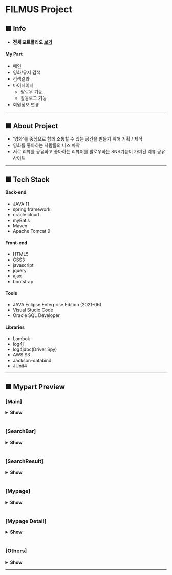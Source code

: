 # FILMUS Project

## ■ Info

- #### 전체 포트폴리오 [**보기**](https://younghoon.s3.ap-northeast-2.amazonaws.com/Filmus/portpolio.pdf)


#### My Part
 - 메인
 - 영화/유저 검색
 - 검색결과
 - 마이페이지
   - 팔로우 기능
   - 활동로그 기능
 - 회원정보 변경


___

## ■ About Project
- '영화'를 중심으로 함께 소통할 수 있는 공간을 만들기 위해 기획 / 제작
- 영화를 좋아하는 사람들의 니즈 파악
- 서로 리뷰를 공유하고 좋아하는 리뷰어를 팔로우하는 SNS기능이 가미된 리뷰 공유 사이트

___

## ■ Tech Stack

#### Back-end
 - JAVA 11
 - spring framework
 - oracle cloud
 - myBatis
 - Maven
 - Apache Tomcat 9

#### Front-end 
 - HTML5
 - CSS3
 - javascript
 - jquery
 - ajax
 - bootstrap

#### Tools
 - JAVA Eclipse Enterprise Edition (2021-06)
 - Visual Studio Code
 - Oracle SQL Developer

#### Libraries
 - Lombok
 - log4j
 - log4jdbc(Driver Spy)
 - AWS S3
 - Jackson-databind
 - JUnit4

-------------------------------

## ■ Mypart Preview

### [Main]
<details>
<summary><b>Show</b></summary>
<div markdown="1">

![main](https://younghoon.s3.ap-northeast-2.amazonaws.com/Filmus/FilmusMainFull.png)


</div>
</details>

<br>

### [SearchBar]
<details>
<summary><b>Show</b></summary>
<div markdown="1">

![searchBar](https://younghoon.s3.ap-northeast-2.amazonaws.com/Filmus/FilmusSearch.png)


</div>
</details>

<br>

### [SearchResult]
<details>
<summary><b>Show</b></summary>
<div markdown="1">

![searchResult](https://younghoon.s3.ap-northeast-2.amazonaws.com/Filmus/FilmusSearchResult.png)


</div>
</details>
 

<br>

### [Mypage]
<details>
<summary><b>Show</b></summary>
<div markdown="1">

![MypageMain](https://younghoon.s3.ap-northeast-2.amazonaws.com/Filmus/FilmusMypageMain.png)


</div>
</details>
 

<br>

### [Mypage Detail]
<details>
<summary><b>Show</b></summary>
<div markdown="1">

- ActivityLog
![MypageActivity](https://younghoon.s3.ap-northeast-2.amazonaws.com/Filmus/FilmusMypageActivity.jpg)

<br>

- Films
![MypageFilms](https://younghoon.s3.ap-northeast-2.amazonaws.com/Filmus/FilmusMypageFilms.jpg)

<br>

- Reviews
![MypageReviews](https://younghoon.s3.ap-northeast-2.amazonaws.com/Filmus/FilmusMypageReviews.jpg)

<br>

- Follow
![MypageFollows](https://younghoon.s3.ap-northeast-2.amazonaws.com/Filmus/FilmusMypageFollow.jpg)

<br>

- Guestbook
![MypageGuestbook](https://younghoon.s3.ap-northeast-2.amazonaws.com/Filmus/FilmusMypageGuestbook.jpg)


</div>
</details>

<br>

### [Others]
<details>
<summary><b>Show</b></summary>
<div markdown="1">

- MainHovering
![MainHovering](https://younghoon.s3.ap-northeast-2.amazonaws.com/Filmus/FilmusMainHover.png)

<br>

- MainDropdown
![DropdownFilmDBs](https://younghoon.s3.ap-northeast-2.amazonaws.com/Filmus/FilmusMainDropdown.png)

<br>

- ProfileModify
![ProfileModify](https://younghoon.s3.ap-northeast-2.amazonaws.com/Filmus/FilmusModifyProfile.jpg)

<br>

- ProfileButtons
![ProfileButtons](https://younghoon.s3.ap-northeast-2.amazonaws.com/Filmus/FilmusProfileButtons.png)


</div>
</details>


------------------------------------------
